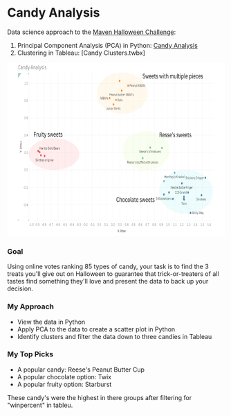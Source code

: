 # Candy Analysis

Data science approach to the [Maven Halloween Challenge](https://mavenanalytics.io/challenges/maven-halloween-challenge/701f06a2-a19b-41e9-95d3-37a0dcc5492f):
1. Principal Component Analysis (PCA) in Python: [Candy Analysis](https://github.com/DozedCupboard/DozedCupboard/blob/main/Candy%20Analysis/analysis.ipynb)
2. Clustering in Tableau: [Candy Clusters.twbx]

<img src="https://github.com/DozedCupboard/DozedCupboard/blob/main/Candy%20Analysis/Candy_Clusters.png" alt="final_clusters" width="(400/9)16" height="400"/>

### Goal
Using online votes ranking 85 types of candy, your task is to find the 3 treats you'll give out on Halloween to guarantee that trick-or-treaters of all tastes find something they'll love and present the data to back up your decision.

### My Approach
- View the data in Python
- Apply PCA to the data to create a scatter plot in Python
- Identify clusters and filter the data down to three candies in Tableau

### My Top Picks
- A popular candy: Reese's Peanut Butter Cup
- A popular chocolate option: Twix
- A popular fruity option: Starburst

These candy's were the highest in there groups after filtering for "winpercent" in tableu.
